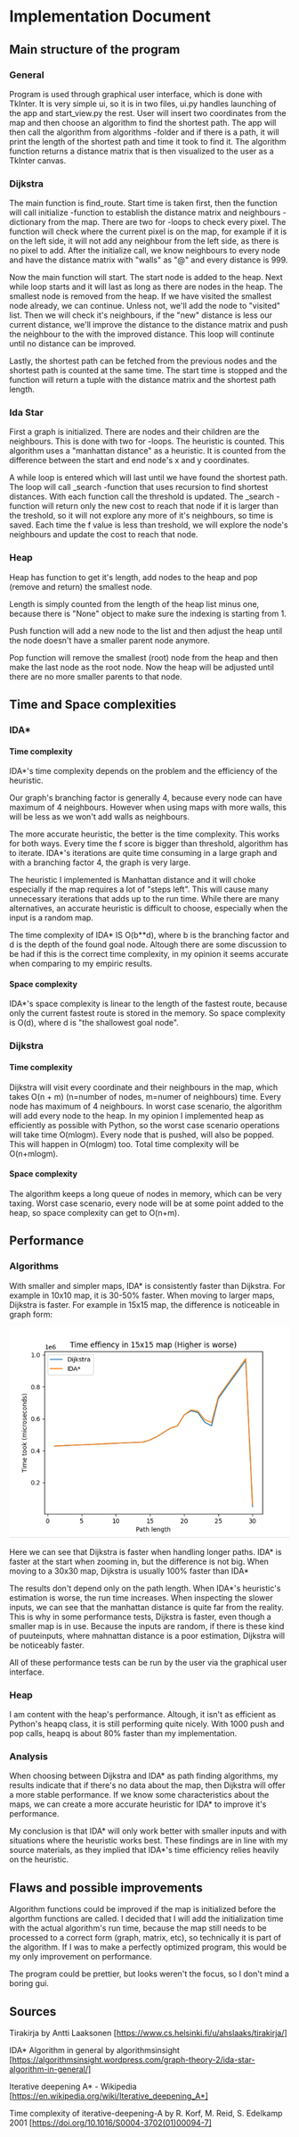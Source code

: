 # Implementation Document

## Main structure of the program

### General

Program is used through graphical user interface, which is done with TkInter. It is very simple ui, so it is in two files, ui.py handles launching of the app and start_view.py the rest. User will insert two coordinates from the map and then choose an algorithm to find the shortest path. The app will then call the algorithm from algorithms -folder and if there is a path, it will print the length of the shortest path and time it took to find it. The algorithm function returns a distance matrix that is then visualized to the user as a TkInter canvas.

### Dijkstra

The main function is find_route. Start time is taken first, then the function will call initialize -function to establish the distance matrix and neighbours -dictionary from the map. There are two for -loops to check every pixel. The function will check where the current pixel is on the map, for example if it is on the left side, it will not add any neighbour from the left side, as there is no pixel to add. After the initialize call, we know neighbours to every node and have the distance matrix with "walls" as "@" and every distance is 999.

Now the main function will start. The start node is added to the heap. Next while loop starts and it will last as long as there are nodes in the heap. The smallest node is removed from the heap. If we have visited the smallest node already, we can continue. Unless not, we'll add the node to "visited" list. Then we will check it's neighbours, if the "new" distance is less our current distance, we'll improve the distance to the distance matrix and push the neighbour to the with the improved distance. This loop will continute until no distance can be improved.

Lastly, the shortest path can be fetched from the previous nodes and the shortest path is counted at the same time. The start time is stopped and the function will return a tuple with the distance matrix and the shortest path length.

### Ida Star

First a graph is initialized. There are nodes and their children are the neighbours. This is done with two for -loops. The heuristic is counted. This algorithm uses a "manhattan distance" as a heuristic. It is counted from the difference between the start and end node's x and y coordinates. 

A while loop is entered which will last until we have found the shortest path. The loop will call _search -function that uses recursion to find shortest distances. With each function call the threshold is updated. The _search -function will return only the new cost to reach that node if it is larger than the treshold, so it will not explore any more of it's neighbours, so time is saved. Each time the f value is less than treshold, we will explore the node's neighbours and update the cost to reach that node. 

### Heap

Heap has function to get it's length, add nodes to the heap and pop (remove and return) the smallest node.

Length is simply counted from the length of the heap list minus one, because there is "None" object to make sure the indexing is starting from 1.

Push function will add a new node to the list and then adjust the heap until the node doesn't have a smaller parent node anymore.

Pop function will remove the smallest (root) node from the heap and then make the last node as the root node. Now the heap will be adjusted until there are no more smaller parents to that node.

## Time and Space complexities

### IDA*

#### Time complexity

IDA*'s time complexity depends on the problem and the efficiency of the heuristic. 

Our graph's branching factor is generally 4, because every node can have maximum of 4 neighbours. However when using maps with more walls, this will be less as we won't add walls as neighbours.

The more accurate heuristic, the better is the time complexity. This works for both ways. Every time the f score is bigger than threshold, algorithm has to iterate. IDA*'s iterations are quite time consuming in a large graph and with a branching factor 4, the graph is very large.

The heuristic I implemented is Manhattan distance and it will choke especially if the map requires a lot of "steps left". This will cause many unnecessary iterations that adds up to the run time. While there are many alternatives, an accurate heuristic is difficult to choose, especially when the input is a random map.

The time complexity of IDA* IS O(b**d), where b is the branching factor and d is the depth of the found goal node. Altough there are some discussion to be had if this is the correct time complexity, in my opinion it seems accurate when comparing to my empiric results.

#### Space complexity

IDA*'s space complexity is linear to the length of the fastest route, because only the current fastest route is stored in the memory. So space complexity is O(d), where d is "the shallowest goal node".

### Dijkstra

#### Time complexity

Dijkstra will visit every coordinate and their neighbours in the map, which takes O(n + m) (n=number of nodes, m=numer of neighbours) time. Every node has maximum of 4 neighbours. In worst case scenario, the algorithm will add every node to the heap. In my opinion I implemented heap as efficiently as possible with Python, so the worst case scenario operations will take time O(mlogm). Every node that is pushed, will also be popped. This will happen in O(mlogm) too. Total time complexity will be O(n+mlogm).

#### Space complexity

The algorithm keeps a long queue of nodes in memory, which can be very taxing. Worst case scenario, every node will be at some point added to the heap, so space complexity can get to O(n+m).

## Performance

### Algorithms

With smaller and simpler maps, IDA* is consistently faster than Dijkstra. For example in 10x10 map, it is 30-50% faster. When moving to larger maps, Dijkstra is faster. For example in 15x15 map, the difference is noticeable in graph form:

![performance in 15x15 map](https://github.com/evahteri/Path-Finder/blob/main/documentation/performance_test_15x15.png)

Here we can see that Dijkstra is faster when handling longer paths. IDA* is faster at the start when zooming in, but the difference is not big. When moving to a 30x30 map, Dijkstra is usually 100% faster than IDA*

The results don't depend only on the path length. When IDA*'s heuristic's estimation is worse, the run time increases. When inspecting the slower inputs, we can see that the manhattan distance is quite far from the reality. This is why in some performance tests, Dijkstra is faster, even though a smaller map is in use. Because the inputs are random, if there is these kind of puuteinputs, where mahnattan distance is a poor estimation, Dijkstra will be noticeably faster.

All of these performance tests can be run by the user via the graphical user interface.

### Heap

I am content with the heap's performance. Altough, it isn't as efficient as Python's heapq class, it is still performing quite nicely. With 1000 push and pop calls, heapq is about 80% faster than my implementation.

### Analysis

When choosing between Dijkstra and IDA* as path finding algorithms, my results indicate that if there's no data about the map, then Dijkstra will offer a more stable performance. If we know some characteristics about the maps, we can create a more accurate heuristic for IDA* to improve it's performance.

My conclusion is that IDA* will only work better with smaller inputs and with situations where the heuristic works best. These findings are in line with my source materials, as they implied that IDA*'s time efficiency relies heavily on the heuristic.

## Flaws and possible improvements

Algorithm functions could be improved if the map is initialized before the algorthm functions are called. I decided that I will add the initialization time with the actual algorithm's run time, because the map still needs to be processed to a correct form (graph, matrix, etc), so technically it is part of the algorithm. If I was to make a perfectly optimized program, this would be my only improvement on performance.

The program could be prettier, but looks weren't the focus, so I don't mind a boring gui.

## Sources

Tirakirja by Antti Laaksonen [https://www.cs.helsinki.fi/u/ahslaaks/tirakirja/]

IDA* Algorithm in general by algorithmsinsight [https://algorithmsinsight.wordpress.com/graph-theory-2/ida-star-algorithm-in-general/]

Iterative deepening A* - Wikipedia [https://en.wikipedia.org/wiki/Iterative_deepening_A*]

Time complexity of iterative-deepening-A by R. Korf, M. Reid, S. Edelkamp 2001 [https://doi.org/10.1016/S0004-3702(01)00094-7]